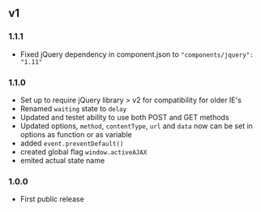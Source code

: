 ## v1

### 1.1.1

* Fixed jQuery dependency in component.json to `"components/jquery": "1.11"`

### 1.1.0

* Set up to require jQuery library > v2 for compatibility for older IE's
* Renamed `waiting` state to `delay`
* Updated and testet ability to use both POST and GET methods
* Updated options, `method`, `contentType`, `url` and `data` now can be set in options as function or as variable
* added `event.preventDefault()`
* created global flag `window.activeAJAX`
* emited actual state name

### 1.0.0

* First public release